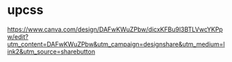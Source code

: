 # upcss
https://www.canva.com/design/DAFwKWuZPbw/dicxKFBu9l3BTLVwcYKPpw/edit?utm_content=DAFwKWuZPbw&utm_campaign=designshare&utm_medium=link2&utm_source=sharebutton
